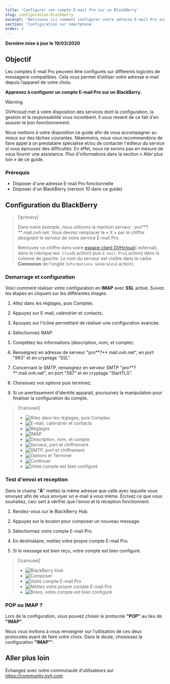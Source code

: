```yaml
---
title: 'Configurer son compte E-mail Pro sur un BlackBerry'
slug: configuration-blackberry
excerpt: 'Retrouvez ici comment configurer votre adresse E-mail Pro sur BlackBerry'
section: 'Configuration sur smartphone'
order: 3
---
```


**Dernière mise à jour le 19/03/2020**

## Objectif

Les comptes E-mail Pro peuvent être configurés sur différents logiciels de messagerie compatibles. Cela vous permet d’utiliser votre adresse e-mail depuis l’appareil de votre choix.

**Apprenez à configurer un compte E-mail Pro sur un BlackBerry.**

> [!warning]
>
> OVHcloud met à votre disposition des services dont la configuration, la gestion et la responsabilité vous incombent. Il vous revient de ce fait d'en assurer le bon fonctionnement.
> 
> Nous mettons à votre disposition ce guide afin de vous accompagner au mieux sur des tâches courantes. Néanmoins, nous vous recommandons de faire appel à un prestataire spécialisé et/ou de contacter l'éditeur du service si vous éprouvez des difficultés. En effet, nous ne serons pas en mesure de vous fournir une assistance. Plus d'informations dans la section « Aller plus loin » de ce guide.
> 

### Prérequis
- Disposer d'une adresse E-mail Pro fonctionnelle
- Disposer d'un BlackBerry (version 10 dans ce guide)

## Configuration du BlackBerry

> [!primary]
>
> Dans notre exemple, nous utilisons la mention serveur : pro**?**.mail.ovh.net. Vous devrez remplacer le « X » par le chiffre désignant le serveur de votre service E-mail Pro.
> 
> Retrouvez ce chiffre dans votre [espace client OVHcloud](https://www.ovh.com/auth/?action=gotomanager){.external}, dans la rubrique `Web Cloud`{.action} puis `E-mail Pro`{.action}
>  dans la colonne de gauche. Le nom du serveur est visible dans le cadre **Connexion** de l'onglet `Informations Générales`{.action}.
> 

### Demarrage et configuration
Voici comment réaliser votre configuration en  **IMAP**  avec  **SSL** activé. Suivez les étapes en cliquant sur les différentes images.

1. Allez dans les réglages, puis Comptes.

2. Appuyez sur E-mail, calendrier et contacts.

3. Apuuyez sur l'icône permettant de réaliser une configuration avancée.

4. Sélectionnez IMAP.

5. Complétez les informations (description, nom, et compte).

6. Renseignez en adresse de serveur "pro**?**.mail.ovh.net", en port "993" et en cryptage "SSL".

7. Concernant le SMTP, renseignez en serveur SMTP "pro**?**.mail.ovh.net", en port "587" et en cryptage "StartTLS".

8. Choisissez vos options puis terminez.

9. Si un avertissement d'identité apparait, poursuivez la manipulation pour finaliser la configuration du compte.

> [!carousel]
>
> - ![Allez dans les réglages, puis Comptes](images/1.png)
> - ![E-mail, calendrier et contacts](images/2.png)
> - ![Réglages](images/3.png)
> - ![IMAP](images/4.png)
> - ![Description, nom, et compte](images/5.png)
> - ![Serveur, port et chiffrement](images/6.png)
> - ![SMTP, port et chiffrement](images/7.png)
> - ![Options et Terminer](images/8.png)
> - ![Continuer](images/9.png)
> - ![Votre compte est bien configuré](images/10.png)
> 

### Test d'envoi et reception
Dans le champ "**À**" mettez la même adresse que celle avec laquelle vous envoyez afin de vous envoyer un e-mail à vous même. Écrivez ce que vous souhaitez, ceci sert à vérifier que l'envoi et la réception fonctionnent.

1. Rendez-vous sur le BlackBerry Hub.

2. Appuyez sur le bouton pour composer un nouveau message.

3. Sélectionnez votre compte E-mail Pro.

4. En destinataire, mettez votre propre compte E-mail Pro.

5. Si le message est bien reçu, votre compte est bien configuré.

> [!carousel]
>
> - ![BlackBerry Hub](images/11.png)
> - ![Composer](images/12.png)
> - ![Votre compte E-mail Pro](images/13.png)
> - ![Mettez votre propre compte E-mail Pro](images/14.png)
> - ![Bravo, votre compte est bien configuré](images/15.png)
> 

### POP ou IMAP ?
Lors de la configuration, vous pouvez choisir le protocole **"POP"** au lieu de **"IMAP"**.

Nous vous invitons à vous renseigner sur l'utilisation de ces deux protocoles avant de faire votre choix. Dans le doute, choisissez la configuration **"IMAP"**".


## Aller plus loin

Échangez avec notre communauté d'utilisateurs sur <https://community.ovh.com>.